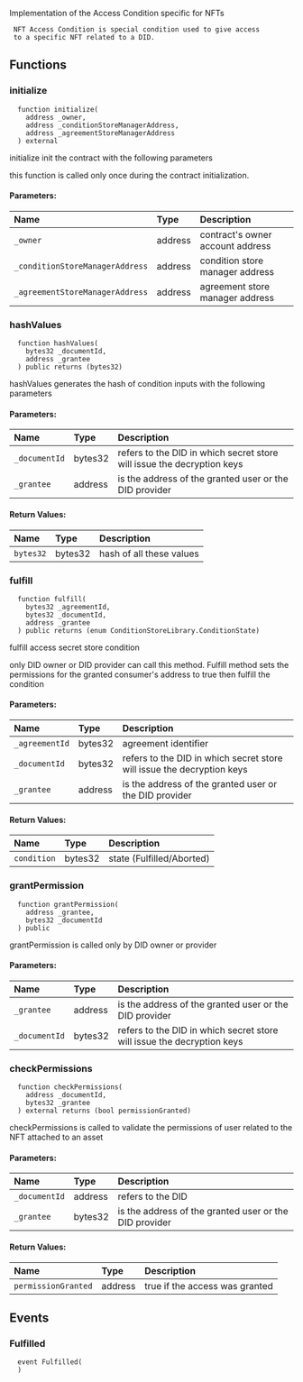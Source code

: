 
Implementation of the Access Condition specific for NFTs

     NFT Access Condition is special condition used to give access 
     to a specific NFT related to a DID.

## Functions
### initialize
```solidity
  function initialize(
    address _owner,
    address _conditionStoreManagerAddress,
    address _agreementStoreManagerAddress
  ) external
```
initialize init the 
      contract with the following parameters

this function is called only once during the contract
      initialization.

#### Parameters:
| Name | Type | Description                                                          |
| :--- | :--- | :------------------------------------------------------------------- |
|`_owner` | address | contract's owner account address
|`_conditionStoreManagerAddress` | address | condition store manager address
|`_agreementStoreManagerAddress` | address | agreement store manager address

### hashValues
```solidity
  function hashValues(
    bytes32 _documentId,
    address _grantee
  ) public returns (bytes32)
```
hashValues generates the hash of condition inputs 
       with the following parameters


#### Parameters:
| Name | Type | Description                                                          |
| :--- | :--- | :------------------------------------------------------------------- |
|`_documentId` | bytes32 | refers to the DID in which secret store will issue the decryption keys
|`_grantee` | address | is the address of the granted user or the DID provider

#### Return Values:
| Name                           | Type          | Description                                                                  |
| :----------------------------- | :------------ | :--------------------------------------------------------------------------- |
|`bytes32`| bytes32 | hash of all these values
### fulfill
```solidity
  function fulfill(
    bytes32 _agreementId,
    bytes32 _documentId,
    address _grantee
  ) public returns (enum ConditionStoreLibrary.ConditionState)
```
fulfill access secret store condition

only DID owner or DID provider can call this
      method. Fulfill method sets the permissions 
      for the granted consumer's address to true then
      fulfill the condition

#### Parameters:
| Name | Type | Description                                                          |
| :--- | :--- | :------------------------------------------------------------------- |
|`_agreementId` | bytes32 | agreement identifier
|`_documentId` | bytes32 | refers to the DID in which secret store will issue the decryption keys
|`_grantee` | address | is the address of the granted user or the DID provider

#### Return Values:
| Name                           | Type          | Description                                                                  |
| :----------------------------- | :------------ | :--------------------------------------------------------------------------- |
|`condition`| bytes32 | state (Fulfilled/Aborted)
### grantPermission
```solidity
  function grantPermission(
    address _grantee,
    bytes32 _documentId
  ) public
```
grantPermission is called only by DID owner or provider


#### Parameters:
| Name | Type | Description                                                          |
| :--- | :--- | :------------------------------------------------------------------- |
|`_grantee` | address | is the address of the granted user or the DID provider
|`_documentId` | bytes32 | refers to the DID in which secret store will issue the decryption keys

### checkPermissions
```solidity
  function checkPermissions(
    address _documentId,
    bytes32 _grantee
  ) external returns (bool permissionGranted)
```
checkPermissions is called to validate the permissions of user related to the NFT attached to an asset


#### Parameters:
| Name | Type | Description                                                          |
| :--- | :--- | :------------------------------------------------------------------- |
|`_documentId` | address | refers to the DID 
|`_grantee` | bytes32 | is the address of the granted user or the DID provider

#### Return Values:
| Name                           | Type          | Description                                                                  |
| :----------------------------- | :------------ | :--------------------------------------------------------------------------- |
|`permissionGranted`| address | true if the access was granted
## Events
### Fulfilled
```solidity
  event Fulfilled(
  )
```



